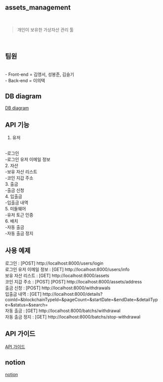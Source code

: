 ## assets_management

<br/>

> 개인이 보유한 가상자산 관리 툴

<br/>

## 팀원
<br/>
- Front-end = 김영서, 성봉준, 김슬기
<br/>
- Back-end = 이의택
<br/>

## DB diagram
[DB diagram](https://dbdiagram.io/d/627da1997f945876b60cf57f)

## API 기능
1. 유저
<br/>
    -로그인
<br/>
    -로그인 유저 이메일 정보
<br/>
2. 자산
<br/>
    -보유 자산 리스트
<br/>
    -코인 지갑 주소
<br/>
3. 출금
<br/>
    -출금 신청
<br/>
4. 입출금
<br/>
    -입출금 내역
<br/>
5. 미들웨어
<br/>
    -유저 토근 인증
<br/>
6. 배치
<br/>
    -자동 출금
<br/>
    -자동 출금 정지

## 사용 예제
    
로그인 : [POST] http://localhost:8000/users/login
<br/>
로그인 유저 이메일 정보 : [GET] http://localhost:8000/users/info
<br/>
보유 자산 리스트 : [GET] http://localhost:8000/assets
<br/>
코인 지갑 주소 : [POST] [POST] http://localhost:8000/assets/address
<br/>
출금 신청 : [POST] http://localhost:8000/withdrawals
<br/>
입출금 내역 : [GET] http://localhost:8000/details?coinId=&blockchainTypeId=&pageCount=&startDate=&endDate=&detailType=&status=&search=
<br/>
자동 출금 : [GET] http://localhost:8000/batchs/withdrawal
<br/>
자동 출금 정지 : [GET] http://localhost:8000/batchs/stop-withdrawal
<br/>

## API 가이드
[API 가이드](https://glib-layer-248.notion.site/API-Guide-3973d5c1c5384ec68fc19bbc271244f7)
<br/>

## notion
[notion](https://glib-layer-248.notion.site/assets_management-3da7065e690c438da88c424850890182)